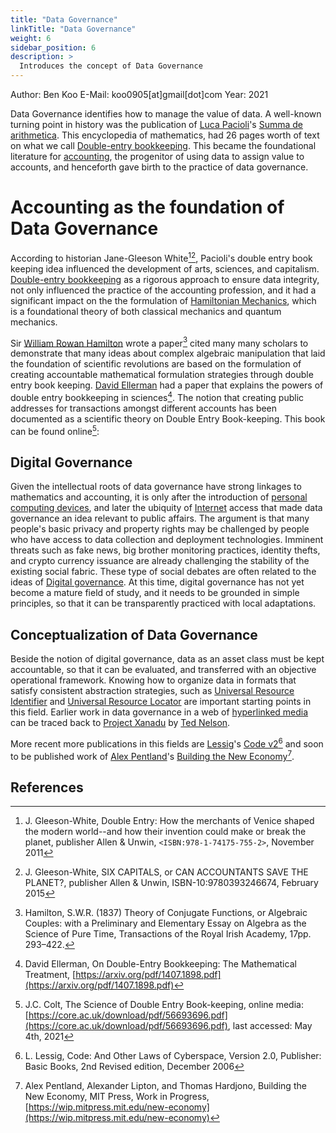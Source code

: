 ```yaml
---
title: "Data Governance"
linkTitle: "Data Governance"
weight: 6
sidebar_position: 6
description: >
  Introduces the concept of Data Governance
---
```


Author: Ben Koo
E-Mail: koo0905\[at\]gmail\[dot\]com
Year: 2021

Data Governance identifies how to manage the value of data. A well-known
turning point in history was the publication of [Luca
Pacioli](wikipedia:Luca_Pacioli "wikilink")'s [Summa de
arithmetica](wikipedia:Summa_de_arithmetica "wikilink"). This
encyclopedia of mathematics, had 26 pages worth of text on what we call
[Double-entry
bookkeeping](wikipedia:Double-entry_bookkeeping "wikilink"). This became
the foundational literature for
[accounting](wikipedia:accounting "wikilink"), the progenitor of using
data to assign value to accounts, and henceforth gave birth to the
practice of data governance.

# Accounting as the foundation of Data Governance

According to historian Jane-Gleeson White[^1][^2], Pacioli's double
entry book keeping idea influenced the development of arts, sciences,
and capitalism. [Double-entry
bookkeeping](wikipedia:Double-entry_bookkeeping "wikilink") as a
rigorous approach to ensure data integrity, not only influenced the
practice of the accounting profession, and it had a significant impact
on the the formulation of [Hamiltonian
Mechanics](wikipedia:Hamiltonian_Mechanics "wikilink"), which is a
foundational theory of both classical mechanics and quantum mechanics.

Sir [William Rowan
Hamilton](wikipedia:William_Rowan_Hamilton "wikilink") wrote a paper[^3]
cited many many scholars to demonstrate that many ideas about complex
algebraic manipulation that laid the foundation of scientific
revolutions are based on the formulation of creating accountable
mathematical formulation strategies through double entry book keeping.
[David Ellerman](https://www.ellerman.org) had a paper that explains the
powers of double entry bookkeeping in sciences[^4]. The notion that
creating public addresses for transactions amongst different accounts
has been documented as a scientific theory on Double Entry Book-keeping.
This book can be found online[^5]:

## Digital Governance

Given the intellectual roots of data governance have strong linkages to
mathematics and accounting, it is only after the introduction of
[personal computing devices](wikipedia:personal_computer "wikilink"),
and later the ubiquity of [Internet](wikipedia:Internet "wikilink")
access that made data governance an idea relevant to public affairs. The
argument is that many people's basic privacy and property rights may be
challenged by people who have access to data collection and deployment
technologies. Imminent threats such as fake news, big brother monitoring
practices, identity thefts, and crypto currency issuance are already
challenging the stability of the existing social fabric. These type of
social debates are often related to the ideas of [Digital
governance](wikipedia:Digital_governance "wikilink"). At this time,
digital governance has not yet become a mature field of study, and it
needs to be grounded in simple principles, so that it can be
transparently practiced with local adaptations.

## Conceptualization of Data Governance

Beside the notion of digital governance, data as an asset class must be
kept accountable, so that it can be evaluated, and transferred with an
objective operational framework. Knowing how to organize data in formats
that satisfy consistent abstraction strategies, such as [Universal
Resource Identifier](wikipedia:URI "wikilink") and [Universal Resource
Locator](wikipedia:URL "wikilink") are important starting points in this
field. Earlier work in data governance in a web of [hyperlinked
media](wikipedia:Hyperlink "wikilink") can be traced back to [Project
Xanadu](wikipedia:Project_Xanadu "wikilink") by [Ted
Nelson](wikipedia:Ted_Nelson "wikilink").

More recent more publications in this fields are
[Lessig](wikipedia:Lawrence_Lessig "wikilink")'s [Code
v2](https://lessig.org/product/codev2)[^6] and soon to be published work
of [Alex Pentland](wikipedia:Alex_Pentland "wikilink")'s [Building the
New Economy](https://wip.mitpress.mit.edu/new-economy)[^7].

## References

[^1]: J. Gleeson-White, Double Entry: How the merchants of Venice shaped
    the modern world--and how their invention could make or break the
    planet, publisher Allen & Unwin, `<ISBN:978-1-74175-755-2>`, November
    2011

[^2]: J. Gleeson-White, SIX CAPITALS, or CAN ACCOUNTANTS SAVE THE
    PLANET?, publisher Allen & Unwin, ISBN-10:9780393246674, February
    2015

[^3]: Hamilton, S.W.R. (1837) Theory of Conjugate Functions, or
    Algebraic Couples: with a Preliminary and Elementary Essay on
    Algebra as the Science of Pure Time, Transactions of the Royal Irish
    Academy, 17pp. 293–422.

[^4]: David Ellerman, On Double-Entry Bookkeeping: The Mathematical
    Treatment, [https://arxiv.org/pdf/1407.1898.pdf](https://arxiv.org/pdf/1407.1898.pdf)

[^5]: J.C. Colt, The Science of Double Entry Book-keeping, online
    media:[https://core.ac.uk/download/pdf/56693696.pdf](https://core.ac.uk/download/pdf/56693696.pdf), last accessed:
    May 4th, 2021

[^6]: L. Lessig, Code: And Other Laws of Cyberspace, Version 2.0,
    Publisher: Basic Books, 2nd Revised edition, December 2006

[^7]: Alex Pentland, Alexander Lipton, and Thomas Hardjono, Building the
    New Economy, MIT Press, Work in Progress,
    [https://wip.mitpress.mit.edu/new-economy](https://wip.mitpress.mit.edu/new-economy)
